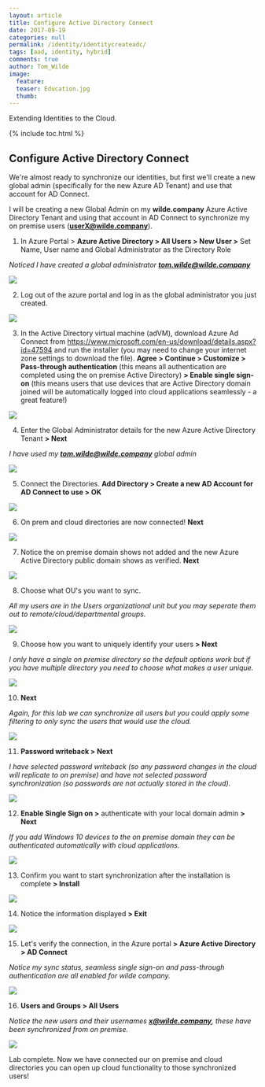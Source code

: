 ```yaml
---
layout: article
title: Configure Active Directory Connect
date: 2017-09-19
categories: null
permalink: /identity/identitycreateadc/
tags: [aad, identity, hybrid]
comments: true
author: Tom_Wilde
image:
  feature: 
  teaser: Education.jpg
  thumb: 
---
```

Extending Identities to the Cloud.

{% include toc.html %}

## Configure Active Directory Connect

We're almost ready to synchronize our identities, but first we'll create a new global admin (specifically for the new Azure AD Tenant) and use that account for AD Connect.

I will be creating a new Global Admin on my **wilde.company** Azure Active Directory Tenant and using that account in AD Connect to synchronize my on premise users (**userX@wilde.company**).

1. In Azure Portal > **Azure Active Directory > All Users > New User >** Set Name, User name and Global Administrator as the Directory Role
	
*Noticed I have created a global administrator **tom.wilde@wilde.company***

![](../../images/ExtendingIdentities_4.1.png)

2. Log out of the azure portal and log in as the global administrator you just created.

![](../../images/ExtendingIdentities_4.2.png)

3. In the Active Directory virtual machine (adVM), download Azure Ad Connect from https://www.microsoft.com/en-us/download/details.aspx?id=47594 and run the installer (you may need to change your internet zone settings to download the file). **Agree > Continue > Customize > Pass-through authentication** (this means all authentication are completed using the on premise Active Directory) **> Enable single sign-on** (this means users that use devices that are Active Directory domain joined will be automatically logged into cloud applications seamlessly - a great feature!)

![](../../images/ExtendingIdentities_4.3.png)

4. Enter the Global Administrator details for the new Azure Active Directory Tenant **> Next**

*I have used my **tom.wilde@wilde.company** global admin*

![](../../images/ExtendingIdentities_4.4.png)

5. Connect the Directories. **Add Directory > Create a new AD Account for AD Connect to use > OK**

![](../../images/ExtendingIdentities_4.5.png)

6. On prem and cloud directories are now connected! **Next**
	
![](../../images/ExtendingIdentities_4.6.png)

7. Notice the on premise domain shows not added and the new Azure Active Directory public domain shows as verified.
**Next**

![](../../images/ExtendingIdentities_4.7.png)

8. Choose what OU's you want to sync. 

*All my users are in the Users organizational unit but you may seperate them out to remote/cloud/departmental groups.*

![](../../images/ExtendingIdentities_4.8.png)

9. Choose how you want to uniquely identify your users **> Next**
	
*I only have a single on premise directory so the default options work but if you have multiple directory you need to choose what makes a user unique.*

![](../../images/ExtendingIdentities_4.9.png)

10. **Next**

*Again, for this lab we can synchronize all users but you could apply some filtering to only sync the users that would use the cloud.*

![](../../images/ExtendingIdentities_4.10.png)

11. **Password writeback > Next**

*I have selected password writeback (so any password changes in the cloud will replicate to on premise) and have not selected password synchronization (so passwords are not actually stored in the cloud).*

![](../../images/ExtendingIdentities_4.11.png)

12. **Enable Single Sign on >** authenticate with your local domain admin **> Next**

*If you add Windows 10 devices to the on premise domain they can be authenticated automatically with cloud applications.*

![](../../images/ExtendingIdentities_4.12.png)

13. Confirm you want to start synchronization after the installation is complete **> Install**

![](../../images/ExtendingIdentities_4.13.png)

14. Notice the information displayed **> Exit**

![](../../images/ExtendingIdentities_4.14.png)

15. Let's verify the connection, in the Azure portal **> Azure Active Directory > AD Connect**

*Notice my sync status, seamless single sign-on and pass-through authentication are all enabled for wilde company.*

![](../../images/ExtendingIdentities_4.15.png)

16. **Users and Groups > All Users**

*Notice the new users and their usernames **x@wilde.company**, these have been synchronized from on premise.*

![](../../images/ExtendingIdentities_4.16.png)


Lab complete. Now we have connected our on premise and cloud directories you can open up cloud functionality to those synchronized users! 

